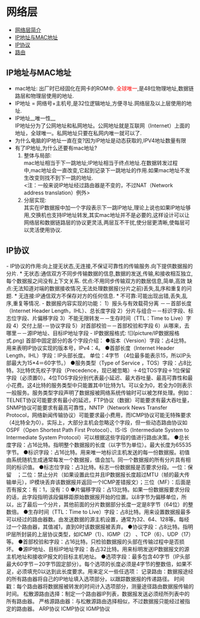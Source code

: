 # 网络层
* [网络层简介](#1)
* [IP地址与MAC地址](#2)
* [IP协议](#3)
* [路由](#4)  

<h2 id="2">IP地址与MAC地址</h2>

* mac地址: 出厂时已经固化在网卡的ROM中. <font color="red">全球唯一</font>,是48位物理地址,数据链路层和物理层使用的地址.   	 	
* IP地址 = 网络号+主机号,是32位逻辑地址,方便寻址.网络层及以上层使用的地址.  
 * IP地址__唯一性__  
 IP地址分为了公网地址和私网地址。公网地址就是互联网（Internet）上面的地址，全球唯一。私网地址只要在私网内唯一就可以了.   
 * 为什么电脑的IP地址一直在变?因为IP地址是动态获取的,IPV4地址数量有限
* 有了IP地址,为什么还要有mac地址?  
  1. 整体与局部:  
  	mac地址相当于下一跳地址;IP地址相当于终点地址.在数据转发过程中,mac地址会一直改变,它起到记录下一跳地址的作用.如果mac地址不发生改变则找不到下一跳的地址.   
    <注：一般来说IP地址经过路由器是不变的，不过NAT（Network address translation）例外>  
  2. 分层实现:  
  	其实在IP数据报中加一个字段表示下一跳IP地址,理论上说也如果IP地址够用,交换机也支持IP地址转发,其实mac地址并不是必要的,这样设计可以让网络层和数据链路层的协议更灵活,两层互不干扰,使分层更清晰,使每层可以灵活使用协议.  
    
<h2 id="3">IP协议</h2>  
- IP协议的作用:向上提无状态,无连接,不保证可靠性的传输服务.向下提供数据报的分片.  
	* 无状态:通信双方不同步传输数据的信息,数据的发送,传输,和接收相互独立,每个数据报之间没有上下文关系.  
	优点:不用同步传输双方的数居信息,简单,高效  
    缺点:无法知道对端的数据接收情况,无法处理数据报(分片之前)丢失,乱序和重复的问题.  
    * 无连接:IP通信双方不保存对方的任何信息.
    * 不可靠:可能出现出错,丢失,乱序,重复等情况.  
- 数据报内容实现的功能：  
1）报头与有效载荷分离 －－首部长度（Internet Header Length，IHL）、总长度字段  
2）分片与组合－－标识字段、标志位字段、片偏移字段  
3）不能无限转发－－生存时间（TTL：Time to Live）字段  
4）交付上层-－协议字段  
5）对首部校验－－首部校验和字段  
6）从哪来，去哪里－－源IP地址、目标IP地址字段
- IP数据报格式:  
   ![](picture/IP数据报格式.png) 
首部中固定部分的各个字段介绍：  
●版本（Version）字段：占4比特。用来表明IP协议实现的版本号，IPv4：4。  
●首部长度（Internet Header Length，IHL）字段：IP头部长度。 单位：4字节  （4位最多能表示15，所以IP头部最大为15*4＝60字节。）  
●服务类型（Type of Service ，TOS）字段：占8比特。3比特优先权子字段（Precedence，现已被忽略）＋4位TOS字段＋1位保留字段（必须置0）。4位TOS字段分别代表最小延迟、最大吞吐量、最高可靠性和最小花费。这4比特的服务类型中只能置其中1比特为1。可以全为0，若全为0则表示一般服务。服务类型字段声明了数据报被网络系统传输时可以被怎样处理。例如：TELNET协议可能要求有最小的延迟，FTP协议（数据）可能要求有最大吞吐量，SNMP协议可能要求有最高可靠性，NNTP（Network News Transfer Protocol，网络新闻传输协议）可能要求最小费用，而ICMP协议可能无特殊要求（4比特全为0）。实际上，大部分主机会忽略这个字段，但一些动态路由协议如OSPF（Open Shortest Path First Protocol）、IS-IS（Intermediate System to Intermediate System Protocol）可以根据这些字段的值进行路由决策。
●总长度字段：占16比特。指明整个数据报的长度（以字节为单位）。最大长度为65535字节。
●标识字段：占16比特。用来唯一地标识主机发送的每一份数据报。初值由系统随机生成通常每发一个数据报，值会加1。同一个数据报的所有分片具有相同的标识值。
●标志位字段：占3比特。标志一份数据报是否要求分段。一位：保留　；二位：禁止分片（如果设置此位并且IP数据报长度超过MTU（帧的最大传输单元），IP模块丢弃该数据报并返回一个ICMP差错报文）；三位（MF）：后面是否有报文：有：1，没有：0  
●片偏移字段：占13比特。如果一份数据报要求分段的话，此字段指明该段偏移距原始数据报开始的位置。以8字节为偏移单位，所以，出了最后一个分片，其他前面的分片数据部分长度一定是8字节（64位）的整数倍。  
●生存时间（TTL：Time to Live）字段：占8比特。用来设置数据报最多可以经过的路由器数。由发送数据的源主机设置，通常为32、64、128等。每经过一个路由器，其值减1，直到0时该数据报被丢弃。  
●协议字段：占8比特。指明IP层所封装的上层协议类型，如ICMP（1）、IGMP（2） 、TCP（6）、UDP（17）等。  
●首部校验和字段：占16比特。只检验数据报的头部在传输过程中是否损坏。  
●源IP地址、目标IP地址字段：各占32比特。用来标明发送IP数据报文的源主机地址和接收IP报文的目标主机地址。  
●选项字段：最多包含40字节（IP头部最大60字节－20字节固定部分）。每个选项的长度必须是4字节的整数倍，如果不足，必须填充0以达到此长度要求。用来定义一些任选项：  
记录路由：数据报途经的所有路由器将自己的IP地址填入选项部分，以跟踪数据报的传递路径。  
时间戳：每个路由器将数据报被转发的时间计入选项部分，测量途径路由数据报传输的时间。  
松散源路由选择：制定一个路由器IP列表，数据报发送必须经所列表中的所有路由器。  
严格源路由器：与松散源路由选择相似，不过数据报只能经过被指定的路由器。  
ARP协议  
ICMP协议  
IGMP协议  
